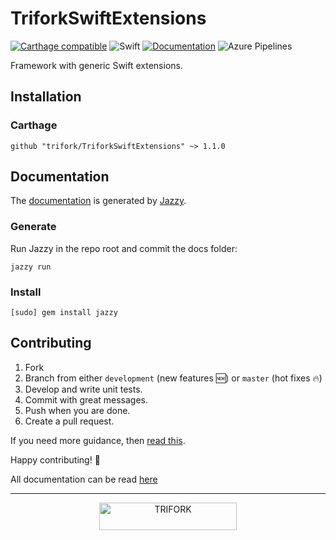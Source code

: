 # TriforkSwiftExtensions

[![Carthage compatible](https://img.shields.io/badge/Carthage-compatible-4BC51D.svg?style=flat)](https://github.com/Carthage/Carthage)
![Swift](https://img.shields.io/badge/Swift-4.2-orange.svg)
[![Documentation](https://img.shields.io/badge/Documentation-Jazzy-blue.svg)](https://trifork.github.io/TriforkSwiftExtensions/)
![Azure Pipelines](https://dev.azure.com/aar-sef/TriforkSwiftExtensions/_apis/build/status/trifork.TriforkSwiftExtensions?branchName=master)

Framework with generic Swift extensions.

## Installation
### Carthage
```
github "trifork/TriforkSwiftExtensions" ~> 1.1.0
```

## Documentation
The [documentation](https://trifork.github.io/TriforkSwiftExtensions/) is generated by [Jazzy](https://github.com/realm/jazzy).

### Generate
Run Jazzy in the repo root and commit the docs folder:
```
jazzy run
```

### Install
```
[sudo] gem install jazzy
```

## Contributing
1. Fork
2. Branch from either `development` (new features 🆕) or `master` (hot fixes 🔥)
3. Develop and write unit tests.
4. Commit with great messages.
5. Push when you are done.
6. Create a pull request.

If you need more guidance, then [read this](https://akrabat.com/the-beginners-guide-to-contributing-to-a-github-project/).

Happy contributing! 🎉

All documentation can be read [here](https://trifork.github.io/TriforkSwiftExtensions/)

---

<p align="center">
  <img width="220" height="44" src="https://trifork.com/wp-content/uploads/2018/06/Trifork_payoff_logo_RGB.png" alt="TRIFORK">
</p>
